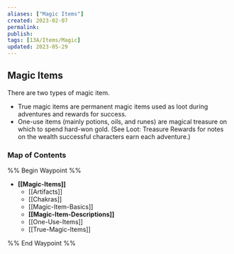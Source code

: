 ```yaml
---
aliases: ["Magic Items"]
created: 2023-02-07
permalink: 
publish: 
tags: [13A/Items/Magic]
updated: 2023-05-29
---
```


## Magic Items

There are two types of magic item. 
- True magic items are permanent magic items used as loot during adventures and rewards for success. 
- One-use items (mainly potions, oils, and runes) are magical treasure on which to spend hard-won gold. (See Loot: Treasure Rewards for notes on the wealth successful characters earn each adventure.)

### Map of Contents

%% Begin Waypoint %%
- **[[Magic-Items]]**
	- [[Artifacts]]
	- [[Chakras]]
	- [[Magic-Item-Basics]]
	- **[[Magic-Item-Descriptions]]**
	- [[One-Use-Items]]
	- [[True-Magic-Items]]

%% End Waypoint %%